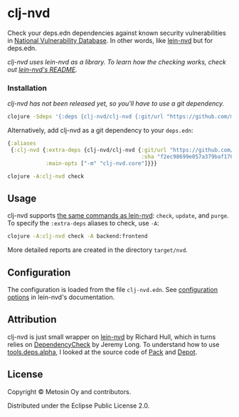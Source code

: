 # clj-nvd

Check your deps.edn dependencies against known security vulnerabilities in [National Vulnerability Database][nvd]. In other words, like [lein-nvd][lein-nvd] but for deps.edn.

*clj-nvd uses lein-nvd as a library. To learn how the checking works, check out [lein-nvd's README][lein-nvd].*

[nvd]: https://nvd.nist.gov

### Installation

*clj-nvd has not been released yet, so you'll have to use a git dependency.*

```sh
clojure -Sdeps '{:deps {clj-nvd/clj-nvd {:git/url "https://github.com/miikka/clj-nvd.git" :sha "f2ec98699e057a379baf170cb49cf7ad76874a70"}}}' -m clj-nvd.core check
```

Alternatively, add clj-nvd as a git dependency to your `deps.edn`:

```clojure
{:aliases
 {:clj-nvd {:extra-deps {clj-nvd/clj-nvd {:git/url "https://github.com/miikka/clj-nvd.git"
                                          :sha "f2ec98699e057a379baf170cb49cf7ad76874a70"}}
            :main-opts ["-m" "clj-nvd.core"]}}}
```

```sh
clojure -A:clj-nvd check
```

## Usage

clj-nvd supports [the same commands as lein-nvd](https://github.com/rm-hull/lein-nvd#other-commands): `check`, `update`, and `purge`. To specify the `:extra-deps` aliases to check, use `-A`:

```sh
clojure -A:clj-nvd check -A backend:frontend
```

More detailed reports are created in the directory `target/nvd`.

## Configuration

The configuration is loaded from the file `clj-nvd.edn`. See [configuration options](https://github.com/rm-hull/lein-nvd#configuration-options) in lein-nvd's documentation.

## Attribution

clj-nvd is just small wrapper on [lein-nvd][lein-nvd] by Richard Hull, which in turns relies on [DependencyCheck][depcheck] by Jeremy Long. To understand how to use [tools.deps.alpha][tools.deps], I looked at the source code of [Pack][pack] and [Depot][depot].

[lein-nvd]: https://github.com/rm-hull/lein-nvd
[pack]: https://github.com/juxt/pack.alpha
[depot]: https://github.com/Olical/depot
[tools.deps]: https://github.com/clojure/tools.deps.alpha
[depcheck]: https://github.com/jeremylong/DependencyCheck

## License

Copyright © Metosin Oy and contributors.

Distributed under the Eclipse Public License 2.0.
